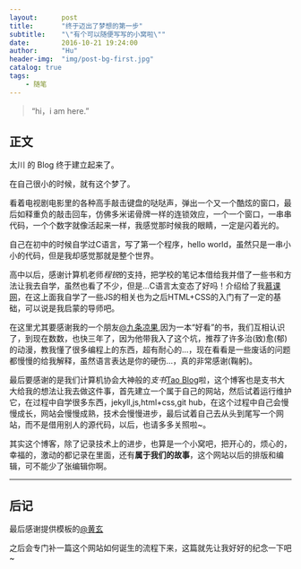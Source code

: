 ```yaml
---
layout:      post
title:       "终于迈出了梦想的第一步"
subtitle:    "\"有个可以随便写写的小窝啦\""
date:        2016-10-21 19:24:00
author:      "Hu"
header-img:  "img/post-bg-first.jpg"
catalog: true
tags:
    - 随笔
---
```


> “hi，i am here.”

## 正文

太川 的 Blog 终于建立起来了。

在自己很小的时候，就有这个梦了。

看着电视剧电影里的各种高手敲击键盘的哒哒声，弹出一个又一个酷炫的窗口，最后如释重负的敲击回车，仿佛多米诺骨牌一样的连锁效应，一个一个窗口，一串串代码，一个个数字就像活起来一样，我感觉那时候我的眼睛，一定是闪着光的。

自己在初中的时候自学过C语言，写了第一个程序，hello world，虽然只是一串小小的代码，但是我却感觉那就是整个世界。

高中以后，感谢计算机老师*程锐*的支持，把学校的笔记本借给我并借了一些书和方法让我去自学，虽然也看了不少，但是...C语言太变态了好吗！介绍给了我[慕课网](http://www.imooc.com)，在这上面我自学了一些JS的相关也为之后HTML+CSS的入门有了一定的基础，可以说是我启蒙的导师吧。

在这里尤其要感谢我的一个朋友[@九条凉果](http://ryoka.moe),因为一本“好看”的书，我们互相认识了，到现在数数，也快三年了，因为他带我入了这个坑，推荐了许多治(致)愈(郁)的动漫，教我懂了很多编程上的东西，超有耐心的...，现在看看是一些废话的问题都慢慢的给我解释，虽然语言表达是你的硬伤...，真的非常感谢(鞠躬)。

最后要感谢的是我们计算机协会大神般的*支书*[Tao Blog](http://paradisehell.org)啦，这个博客也是支书大大给我的想法让我去做这件事，首先建立一个属于自己的网站，然后试着运行维护它，在过程中自学很多东西，jekyll,js,html+css,git hub，在这个过程中自己会慢慢成长，网站会慢慢成熟，技术会慢慢进步，最后试着自己去从头到尾写一个网站，而不是借用别人的源代码，以后，也请多多关照啦~。

其实这个博客，除了记录技术上的进步，也算是一个小窝吧，把开心的，烦心的，幸福的，激动的都记录在里面，还有**属于我们的故事**，这个网站以后的排版和编辑，可不能少了张编辑你啊。

<hr>

## 后记

最后感谢提供模板的[@黄玄](https://huangxuan.me)

之后会专门补一篇这个网站如何诞生的流程下来，这篇就先让我好好的纪念一下吧~


